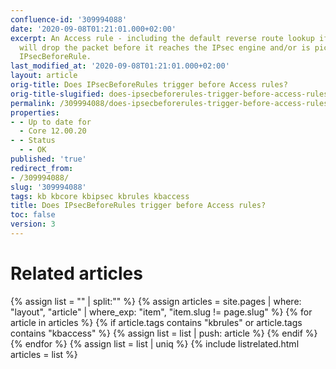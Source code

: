 ```yaml
---
confluence-id: '309994088'
date: '2020-09-08T01:21:01.000+02:00'
excerpt: An Access rule - including the default reverse route lookup if reached -
  will drop the packet before it reaches the IPsec engine and/or is picked up by the
  IPsecBeforeRule.
last_modified_at: '2020-09-08T01:21:01.000+02:00'
layout: article
orig-title: Does IPsecBeforeRules trigger before Access rules?
orig-title-slugified: does-ipsecbeforerules-trigger-before-access-rules-
permalink: /309994088/does-ipsecbeforerules-trigger-before-access-rules-
properties:
- - Up to date for
  - Core 12.00.20
- - Status
  - - OK
published: 'true'
redirect_from:
- /309994088/
slug: '309994088'
tags: kb kbcore kbipsec kbrules kbaccess
title: Does IPsecBeforeRules trigger before Access rules?
toc: false
version: 3
---
```





# Related articles
{% assign list = "" | split:"" %}
{% assign articles = site.pages | where: "layout", "article" | where_exp: "item", "item.slug != page.slug" %}
{% for article in articles %}
{% if article.tags contains "kbrules" or article.tags contains "kbaccess" %}
{% assign list = list | push: article %}
{% endif %}
{% endfor %}
{% assign list = list | uniq %}
{% include listrelated.html articles = list %}